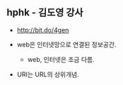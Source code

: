## hphk - 김도영 강사

- http://bit.do/4gen

- web은 인터넷망으로 연결된 정보공간.
  - web, 인터넷은 조금 다름.



- URI는 URL의 상위개념.





